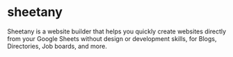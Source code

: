 # sheetany
 Sheetany is a website builder that helps you quickly create websites directly from your Google Sheets without design or development skills, for Blogs, Directories, Job boards, and more.
